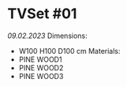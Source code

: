 # TVSet #01         
_09.02.2023_
Dimensions:
- W100 H100 D100 cm
Materials:
- PINE WOOD1
- PINE WOOD2
- PINE WOOD3
